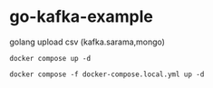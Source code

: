 # go-kafka-example

golang upload csv (kafka.sarama,mongo)

```create db
docker compose up -d
```

```
docker compose -f docker-compose.local.yml up -d
```